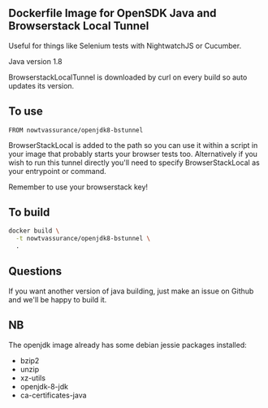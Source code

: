 ## Dockerfile Image for OpenSDK Java and Browserstack Local Tunnel

Useful for things like Selenium tests with NightwatchJS or Cucumber.

Java version 1.8

BrowserstackLocalTunnel is downloaded by curl on every build so auto updates its version.

## To use

```
FROM nowtvassurance/openjdk8-bstunnel
```

BrowserStackLocal is added to the path so you can use it within a script in your image that probably starts your browser tests too. Alternatively if you wish to run this tunnel directly you'll need to specify BrowserStackLocal as your entrypoint or command.

Remember to use your browserstack key!

## To build

```bash
docker build \
  -t nowtvassurance/openjdk8-bstunnel \
  .
```

## Questions

If you want another version of java building, just make an issue on Github and we'll be happy to build it.

## NB

The openjdk image already has some debian jessie packages installed:
- bzip2
- unzip
- xz-utils
- openjdk-8-jdk
- ca-certificates-java

